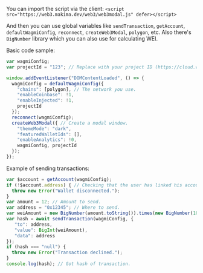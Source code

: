 You can import the script via the client: `<script src="https://web3.makima.dev/web3/web3modal.js" defer></script>`

And then you can use global variables like `sendTransaction`, `getAccount`, `defaultWagmiConfig`, `reconnect`, `createWeb3Modal`, `polygon`, etc.
Also there's `BigNumber` library which you can also use for calculating WEI.

Basic code sample:
```js
var wagmiConfig;
var projectId = "123"; // Replace with your project ID (https://cloud.walletconnect.com/).

window.addEventListener("DOMContentLoaded", () => {
  wagmiConfig = defaultWagmiConfig({
    "chains": [polygon], // The network you use.
    "enableCoinbase": !1,
    "enableInjected": !1,
    projectId
  });
  reconnect(wagmiConfig);
  createWeb3Modal({ // Create a modal window.
    "themeMode": "dark",
    "featuredWalletIds": [],
    "enableAnalytics": !0,
    wagmiConfig, projectId
  });
});
```

Example of sending transactions:
```javascript
var $account = getAccount(wagmiConfig);
if (!$account.address) { // Checking that the user has linked his account.
  throw new Error("Wallet disconnected.");
}
var amount = 12; // Amount to send.
var address = "0x12345"; // Where to send.
var weiAmount = new BigNumber(amount.toString()).times(new BigNumber(10).pow(18)).integerValue().toString(); // Calculate the amount of WEI.
var hash = await sendTransaction(wagmiConfig, {
   "to": address, 
   "value": BigInt(weiAmount),
   "data": address
});
if (hash === "null") {
  throw new Error("Transaction declined.");
}
console.log(hash); // Got hash of transaction.
```
